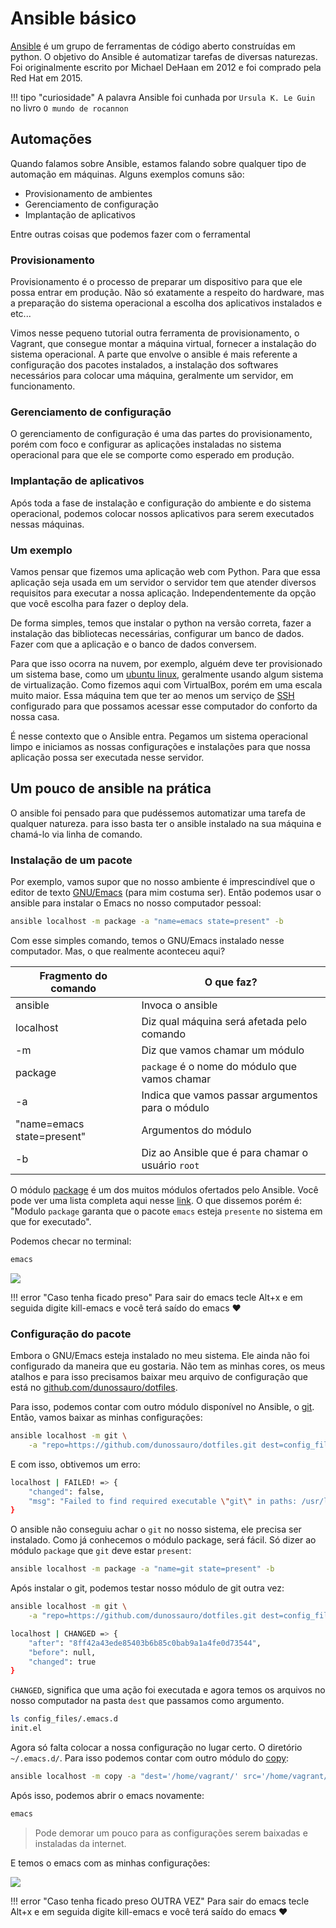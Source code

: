 # Ansible básico

[Ansible](https://www.ansible.com/) é um grupo de ferramentas de código aberto construídas em python. O objetivo do Ansible é automatizar tarefas de diversas naturezas. Foi originalmente escrito por Michael DeHaan em 2012 e foi comprado pela Red Hat em 2015.

!!! tipo "curiosidade"
	A palavra Ansible foi cunhada por `Ursula K. Le Guin` no livro `O mundo de rocannon`

## Automações

Quando falamos sobre Ansible, estamos falando sobre qualquer tipo de automação em máquinas. Alguns exemplos comuns são:

- Provisionamento de ambientes
- Gerenciamento de configuração
- Implantação de aplicativos

Entre outras coisas que podemos fazer com o ferramental

### Provisionamento

Provisionamento é o processo de preparar um dispositivo para que ele possa entrar em produção. Não só exatamente a respeito do hardware, mas a preparação do sistema operacional a escolha dos aplicativos instalados e etc...

Vimos nesse pequeno tutorial outra ferramenta de provisionamento, o Vagrant, que consegue montar a máquina virtual, fornecer a instalação do sistema operacional. A parte que envolve o ansible é mais referente a configuração dos pacotes instalados, a instalação dos softwares necessários para colocar uma máquina, geralmente um servidor, em funcionamento.

### Gerenciamento de configuração

O gerenciamento de configuração é uma das partes do provisionamento, porém com foco e configurar as aplicações instaladas no sistema operacional para que ele se comporte como esperado em produção.

### Implantação de aplicativos

Após toda a fase de instalação e configuração do ambiente e do sistema operacional, podemos colocar nossos aplicativos para serem executados nessas máquinas.

### Um exemplo

Vamos pensar que fizemos uma aplicação web com Python. Para que essa aplicação seja usada em um servidor o servidor tem que atender diversos requisitos para executar a nossa aplicação. Independentemente da opção que você escolha para fazer o deploy dela.

De forma simples, temos que instalar o python na versão correta, fazer a instalação das bibliotecas necessárias, configurar um banco de dados. Fazer com que a aplicação e o banco de dados conversem.

Para que isso ocorra na nuvem, por exemplo, alguém deve ter provisionado um sistema base, como um [ubuntu linux](https://ubuntu.com/), geralmente usando algum sistema de virtualização. Como fizemos aqui com VirtualBox, porém em uma escala muito maior. Essa máquina tem que ter ao menos um serviço de [SSH](https://pt.wikipedia.org/wiki/Secure_Shell) configurado para que possamos acessar esse computador do conforto da nossa casa.

É nesse contexto que o Ansible entra. Pegamos um sistema operacional limpo e iniciamos as nossas configurações e instalações para que nossa aplicação possa ser executada nesse servidor.

## Um pouco de ansible na prática

O ansible foi pensado para que pudéssemos automatizar uma tarefa de qualquer natureza. para isso basta ter o ansible instalado na sua máquina e chamá-lo via linha de comando.

### Instalação de um pacote

Por exemplo, vamos supor que no nosso ambiente é imprescindível que o editor de texto [GNU/Emacs](https://www.gnu.org/software/emacs/) (para mim costuma ser). Então podemos usar o ansible para instalar o Emacs no nosso computador pessoal:


```bash title="$ Execução no terminal"
ansible localhost -m package -a "name=emacs state=present" -b
```

Com esse simples comando, temos o GNU/Emacs instalado nesse computador. Mas, o que realmente aconteceu aqui?

| Fragmento do comando | O que faz? |
| -------------------- | ---------- |
| ansible              | Invoca o ansible                                  |
| localhost            | Diz qual máquina será afetada pelo comando        |
| -m                   | Diz que vamos chamar um módulo                    |
| package              | `package` é o nome do módulo que vamos chamar     |
| -a                   | Indica que vamos passar argumentos para o módulo  |
| "name=emacs state=present"  | Argumentos do módulo                       |
| -b                   | Diz ao Ansible que é para chamar o usuário `root` |

O módulo [package](https://docs.ansible.com/ansible/2.9/modules/package_module.html#package-module) é um dos muitos módulos ofertados pelo Ansible. Você pode ver uma lista completa aqui nesse [link](https://docs.ansible.com/ansible/2.9/modules/list_of_all_modules.html). O que dissemos porém é: "Modulo `package` garanta que o pacote `emacs` esteja `presente` no sistema em que for executado".

Podemos checar no terminal:

```bash title="$ Execução no terminal"
emacs
```

![](./images/emacs_00.png)

!!! error "Caso tenha ficado preso"
	Para sair do emacs tecle Alt+x e em seguida digite kill-emacs e você terá saído do emacs :heart:

### Configuração do pacote

Embora o GNU/Emacs esteja instalado no meu sistema. Ele ainda não foi configurado da maneira que eu gostaria. Não tem as minhas cores, os meus atalhos e para isso precisamos baixar meu arquivo de configuração que está no [github.com/dunossauro/dotfiles](https://github.com/dunossauro/dotfiles).

Para isso, podemos contar com outro módulo disponível no Ansible, o [git](https://docs.ansible.com/ansible/2.9/modules/git_module.html#git-module). Então, vamos baixar as minhas configurações:

```bash title="$ Execução no terminal"
ansible localhost -m git \
    -a "repo=https://github.com/dunossauro/dotfiles.git dest=config_files"
```

E com isso, obtivemos um erro:

```bash title="Resposta do terminal"
localhost | FAILED! => {
    "changed": false,
    "msg": "Failed to find required executable \"git\" in paths: /usr/local/sbin:/usr/local/bin:/usr/bin:/sbin:/usr/sbin"
}
```

O ansible não conseguiu achar o `git` no nosso sistema, ele precisa ser instalado. Como já conhecemos o módulo package, será fácil. Só dizer ao módulo `package` que `git` deve estar `present`:

```bash title="$ Execução no terminal"
ansible localhost -m package -a "name=git state=present" -b
```

Após instalar o git, podemos testar nosso módulo de git outra vez:

```bash title="$ Execução no terminal"
ansible localhost -m git \
    -a "repo=https://github.com/dunossauro/dotfiles.git dest=config_files"
```

```bash title="Resposta do terminal"
localhost | CHANGED => {
    "after": "8ff42a43ede85403b6b85c0bab9a1a4fe0d73544",
    "before": null,
    "changed": true
}
```

`CHANGED`, significa que uma ação foi executada e agora temos os arquivos no nosso computador na pasta `dest` que passamos como argumento.

```bash title="$ Execução no terminal"
ls config_files/.emacs.d
init.el
```

Agora só falta colocar a nossa configuração no lugar certo. O diretório `~/.emacs.d/`. Para isso podemos contar com outro módulo do [copy](https://docs.ansible.com/ansible/2.9/modules/copy_module.html#copy-module):

```bash title="$ Execução no terminal"
ansible localhost -m copy -a "dest='/home/vagrant/' src='/home/vagrant/config_files/.emacs.d'"
```
Após isso, podemos abrir o emacs novamente:

```bash title="$ Execução no terminal"
emacs
```

> Pode demorar um pouco para as configurações serem baixadas e instaladas da internet.

E temos o emacs com as minhas configurações:

![](./images/emacs_01.png)

!!! error "Caso tenha ficado preso OUTRA VEZ"
	Para sair do emacs tecle Alt+x e em seguida digite kill-emacs e você terá saído do emacs :heart:
